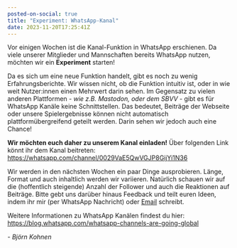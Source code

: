 ```yaml
---
posted-on-social: true
title: "Experiment: WhatsApp-Kanal"
date: 2023-11-20T17:25:41Z
---
```

Vor einigen Wochen ist die Kanal-Funktion in WhatsApp erschienen. Da viele unserer Mitglieder und Mannschaften bereits WhatsApp nutzen, möchten wir ein **Experiment** starten!

Da es sich um eine neue Funktion handelt, gibt es noch zu wenig Erfahrungsberichte. Wir wissen nicht, ob die Funktion intuitiv ist, oder in wie weit Nutzer:innen einen Mehrwert darin sehen.
Im Gegensatz zu vielen anderen Plattformen _- wie z.B. Mastodon, oder dem SBVV -_ gibt es für WhatsApp Kanäle keine Schnittstellen. Das bedeutet, Beiträge der Webseite oder unsere Spielergebnisse können nicht automatisch plattformübergreifend geteilt werden. Darin sehen wir jedoch auch eine Chance!

**Wir möchten euch daher zu unserem Kanal einladen!** Über folgenden Link könnt ihr dem Kanal beitreten:
<https://whatsapp.com/channel/0029VaE5QwVGJP8GijYi1N36>

Wir werden in den nächsten Wochen ein paar Dinge ausprobieren. Länge, Format und auch inhaltlich werden wir variieren. Natürlich schauen wir auf die (hoffentlich steigende) Anzahl der Follower und auch die Reaktionen auf Beiträge. Bitte gebt uns darüber hinaus Feedback und teilt euren Ideen, indem ihr mir (per WhatsApp Nachricht) oder [Email](bjoern@vcmuellheim.de) schreibt.

Weitere Informationen zu WhatsApp Kanälen findest du hier: <https://blog.whatsapp.com/whatsapp-channels-are-going-global>

_- Björn Kohnen_